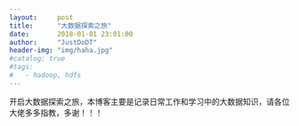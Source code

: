 ```yaml
---
layout:     post
title:      "大数据探索之旅"
date:       2018-01-01 23:01:00
author:     "JustDoDT"
header-img: "img/haha.jpg"
#catalog: true
#tags:
#   - hadoop, hdfs
---
```


开启大数据探索之旅，本博客主要是记录日常工作和学习中的大数据知识，请各位大佬多多指教，多谢！！！
